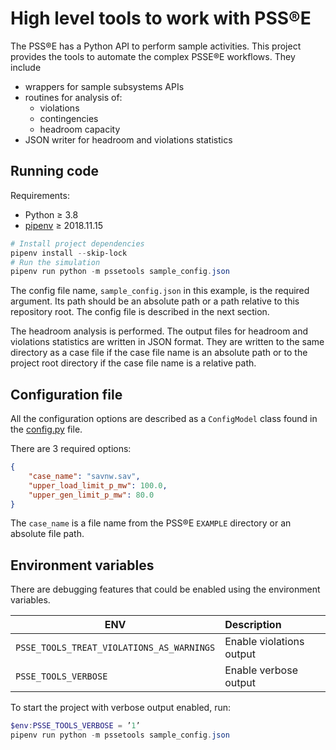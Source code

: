 # High level tools to work with PSS®E #

The PSS®E has a Python API to perform sample activities. This project provides the tools to automate the complex PSSE®E
workflows. They include

- wrappers for sample subsystems APIs
- routines for analysis of:
  - violations
  - contingencies
  - headroom capacity
- JSON writer for headroom and violations statistics

## Running code #

Requirements:

- Python ≥ 3.8
- [pipenv](https://pipenv.readthedocs.io/en/latest/) ≥ 2018.11.15

```powershell
# Install project dependencies
pipenv install --skip-lock
# Run the simulation
pipenv run python -m pssetools sample_config.json
```

The config file name, `sample_config.json` in this example, is the required argument. Its path should be an absolute
path or a path relative to this repository root. The config file is described in the next section.

The headroom analysis is performed. The output files for headroom and violations statistics are written in JSON format.
They are written to the same directory as a case file if the case file name is an absolute path or to the project root
directory if the case file name is a relative path.

## Configuration file #

All the configuration options are described as a `ConfigModel` class found in the [config.py](./pssetools/config.py)
file.

There are 3 required options:

```json
{
    "case_name": "savnw.sav",
    "upper_load_limit_p_mw": 100.0,
    "upper_gen_limit_p_mw": 80.0
}
```

The `case_name` is a file name from the PSS®E `EXAMPLE` directory or an absolute file path.

## Environment variables #

There are debugging features that could be enabled using the environment variables.

| ENV                                       | Description              |
|-------------------------------------------|:-------------------------|
| `PSSE_TOOLS_TREAT_VIOLATIONS_AS_WARNINGS` | Enable violations output |
| `PSSE_TOOLS_VERBOSE`                      | Enable verbose output    |


To start the project with verbose output enabled, run:

```powershell
$env:PSSE_TOOLS_VERBOSE = ’1’
pipenv run python -m pssetools sample_config.json
```
